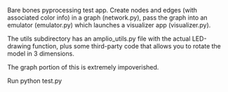 Bare bones pyprocessing test app. Create nodes and edges (with associated color info) in a graph (network.py), pass the graph into an emulator (emulator.py) which launches a visualizer app (visualizer.py). 

The utils subdirectory has an amplio_utils.py file with the actual LED-drawing function, plus some third-party code that allows you to rotate the model in 3 dimensions.

The graph portion of this is extremely impoverished.

Run python test.py
